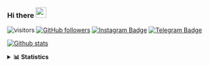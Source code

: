 ### Hi there <img height="25" width="25"  src="https://camo.githubusercontent.com/35d3d11359a49bf12aebb834cc13fd81b95eff4e/68747470733a2f2f6d656469612e67697068792e636f6d2f6d656469612f6876524a434c467a6361737252346961377a2f67697068792e676966">

![visitors](https://visitor-badge.glitch.me/badge?page_id=hanifazzuhdi.hanifazzuhdi)
[![GitHub followers](https://img.shields.io/github/followers/hanifazzuhdi?label=Follow&style=social)](https://github.com/hanifazzuhdi/?tab=follow) 
[![Instagram Badge](https://img.shields.io/badge/-hanifazzuhdi-blue?style=social&logo=Instagram&link=https://www.instagram.com/hnfhanif52/)](https://www.instagram.com/hnfhanif52/)
[![Telegram Badge](https://img.shields.io/badge/-hanifazzuhdi-blue?style=social&logo=telegram&link=https://www.t.me/hanif0198/)](https://www.t.me/hanif0198/) 

[![Github stats](https://github-readme-stats.vercel.app/api?username=hanifazzuhdi&count_private=true&title_color=333&text_color=777&show_icons=true&icon_color=333&line_height=20px)](https://github.com/hanifazzuhdi)

<details>
  <summary><b> 📊 Statistics </b></summary>
  
  <br/>
  
  <!--START_SECTION:waka-->
![Lines of code](https://img.shields.io/badge/From%20Hello%20World%20I%27ve%20Written-7.4%20million%20lines%20of%20code-blue)

**🐱 My GitHub Data** 

> 🏆 587 Contributions in the Year 2021
 > 
> 📦 293.6 kB Used in GitHub's Storage 
 > 
> 🚫 Not Opted to Hire
 > 
> 📜 23 Public Repositories 
 > 
> 🔑 23 Private Repositories  
 > 
📊 **This Week I Spent My Time On** 

```text
⌚︎ Time Zone: Asia/Jakarta

💬 Programming Languages: 
HTML                     14 hrs 27 mins      █████████░░░░░░░░░░░░░░░░   37.55% 
Blade Template           8 hrs 39 mins       █████░░░░░░░░░░░░░░░░░░░░   22.51% 
SCSS                     7 hrs 22 mins       ████░░░░░░░░░░░░░░░░░░░░░   19.16% 
CSS                      4 hrs 52 mins       ███░░░░░░░░░░░░░░░░░░░░░░   12.67% 
PHP                      2 hrs 20 mins       █░░░░░░░░░░░░░░░░░░░░░░░░   6.1%

🔥 Editors: 
VS Code                  38 hrs 29 mins      █████████████████████████   100.0%

💻 Operating System: 
Mac                      38 hrs 29 mins      █████████████████████████   100.0%

```


 Last Updated on 16/11/2021
<!--END_SECTION:waka-->
</details>
